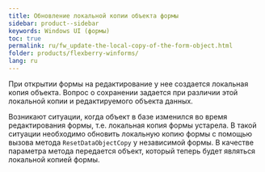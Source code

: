 ```yaml
---
title: Обновление локальной копии объекта формы
sidebar: product--sidebar
keywords: Windows UI (формы)
toc: true
permalink: ru/fw_update-the-local-copy-of-the-form-object.html
folder: products/flexberry-winforms/
lang: ru
---
```


При открытии формы на редактирование у нее создается локальная копия объекта. Вопрос о сохранении задается при различии этой локальной копии и редактируемого объекта данных.

Возникают ситуации, когда объект в базе изменился во время редактирования формы, т.е. локальная копия формы устарела. В такой ситуации необходимо обновить локальную копию формы с помощью вызова метода `ResetDataObjectCopy` у независимой формы. В качестве параметра метода передается объект, который теперь будет являться локальной копией формы. 

